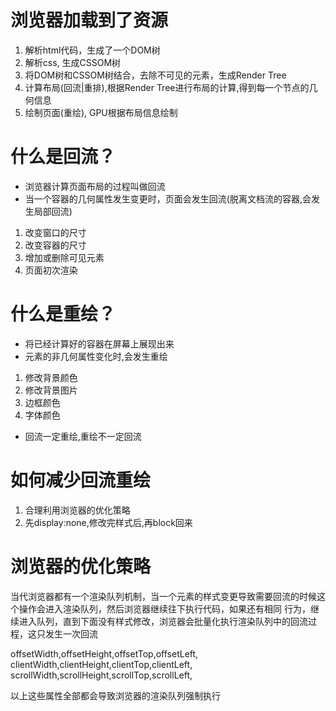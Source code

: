 # 浏览器加载到了资源
1. 解析html代码，生成了一个DOM树
2. 解析css, 生成CSSOM树
3. 将DOM树和CSSOM树结合，去除不可见的元素，生成Render Tree 
4. 计算布局(回流|重排),根据Render Tree进行布局的计算,得到每一个节点的几何信息
5. 绘制页面(重绘), GPU根据布局信息绘制




# 什么是回流？
- 浏览器计算页面布局的过程叫做回流
- 当一个容器的几何属性发生变更时，页面会发生回流(脱离文档流的容器,会发生局部回流)

1. 改变窗口的尺寸
2. 改变容器的尺寸
3. 增加或删除可见元素
4. 页面初次渲染


# 什么是重绘？
- 将已经计算好的容器在屏幕上展现出来
- 元素的非几何属性变化时,会发生重绘

1. 修改背景颜色
2. 修改背景图片
3. 边框颜色
4. 字体颜色

- 回流一定重绘,重绘不一定回流


# 如何减少回流重绘
1. 合理利用浏览器的优化策略
2. 先display:none,修改完样式后,再block回来


# 浏览器的优化策略
当代浏览器都有一个渲染队列机制，当一个元素的样式变更导致需要回流的时候这个操作会进入渲染队列，然后浏览器继续往下执行代码，如果还有相同
行为，继续进入队列，直到下面没有样式修改，浏览器会批量化执行渲染队列中的回流过程，这只发生一次回流

offsetWidth,offsetHeight,offsetTop,offsetLeft,
clientWidth,clientHeight,clientTop,clientLeft,
scrollWidth,scrollHeight,scrollTop,scrollLeft,

以上这些属性全部都会导致浏览器的渲染队列强制执行
